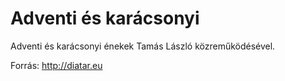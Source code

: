 Adventi és karácsonyi
=====================

Adventi és karácsonyi énekek Tamás László közreműködésével.

Forrás: http://diatar.eu
